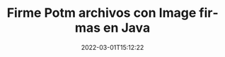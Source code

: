 ---
############################# Static ############################
layout: "auto-gen-signature"
date: 2022-03-01T15:12:22
draft: false
operation: Sign
signaturetype: Image
fileformat: Potm
productName: Java
lang: es
productCode: java
otherformats: pdf doc docx docm dot dotm dotx odt ott rtf xls xlsx xlsm xlsb csv ods ots xltx xltm ppt pptx pps ppsx odp otp potx potm pptm ppsm png jpg bmp gif tiff svg webp wmf
breadcrumb: Put Image signature on Potm for Java

############################# Head ############################
head_title: "Agregando Image firmas al archivo Potm con Java"
head_description: "Coloque la firma Image en el archivo Potm para Java usando unas pocas líneas de código. Utilice la API de firma de documentos de GroupDocs para firmar docenas de formatos de archivo."

############################# Header ############################
title: "Firme Potm archivos con Image firmas en Java"
description: "Cómo agregar la firma Image con unas pocas líneas de código Java"
bg_image: "https://cms.admin.containerize.com/templates/aspose/App_Themes/V3/images/bg/header1.png"
bg_overlay: false
button:
    enable: true

############################# SubMenu ############################
submenu:
    enable: true

    left:
        img_alt: "GroupDocs.Signature for Java"
        image: "https://cms.admin.containerize.com/templates/groupdocs/images/product-logos/90x90-noborder/groupdocs-signature-java.png"
        product: "GroupDocs.Signature"
        platform: "Java"



############################# About ############################
about:
    enable: true
    title: "Acerca de la API de GroupDocs.Signature for Java"
    content: |
        [GroupDocs.Signature for Java](https://products.groupdocs.com/signature/java/) es una API popular para la firma electrónica de documentos digitales. Están disponibles firmas como textos, imágenes, certificados digitales, códigos de barras, códigos QR, sellos o metadatos. Las firmas se pueden colocar en archivos PDF, documentos de MS Word, libros de trabajo de MS Excel, presentaciones de MS PowerPoint, archivos de Adobe Photoshop y varios formatos de imagen. Los clientes pueden firmar su documento y actualizar, buscar, verificar, eliminar o obtener una vista previa de las firmas electrónicas que se colocaron en esos documentos. Además, se proporcionan muchas capacidades para la personalización de firmas.
    

############################# Steps ############################
steps:
    enable: true
    title_left: "Pasos para firmar Potm con Image en Java"
    content_left: |
        [GroupDocs.Signature for Java](https://products.groupdocs.com/signature/java/) proporciona la capacidad de firmar documentos Potm con Image firmas de forma rápida y sencilla.
        
        * Cree una instancia de la clase Signature que proporcione el archivo Potm que se supone que debe firmar como ruta o flujo de memoria
        * Cree una instancia de la clase SignOptions y configure todos los datos solicitados.
        * Invoque el método Signature.Sign() pasando la salida Potm archivo o flujo de memoria

    title_right: "System Requirements"
    content_right: |
        La firma de documentos con GroupDocs.Signature for Java se puede realizar en unos pocos pasos simples. Nuestras API son compatibles con todas las principales plataformas y sistemas operativos. Antes de ejecutar el código a continuación, asegúrese de tener instalados los siguientes requisitos previos en su sistema.

        * Sistemas operativos: Microsoft Windows, Linux, Mac OS
        * Entornos de desarrollo: NetBeans, Intellij IDEA, Eclipse, etc.
        * Java runtime: J2SE 6.0 and above
        * Obtén el último GroupDocs.Signature for Java de [Maven](https://repository.groupdocs.com/webapp/#/artifacts/browse/tree/General/repo/com/groupdocs/groupdocs-signature)
         
    code: |
        ```java    
                
        // Set up input Potm file
        String filePath = "input.potm";
        // Set up output file
        String outputFilePath = "output.potm";
        // Provide image file
        String imageFilePath = "image.png";

        // Instantiate Signature for input file
        Signature signature = new Signature(filePath);

        //Provide sign options
        ImageSignOptions options = new ImageSignOptions(imageFilePath);

        // set signature position
        options.setLeft(50);
        options.setTop(200);

        // sign Potm document
        SignResult result = signature.sign(outputFilePath, options);
        ```

############################# Demos ############################
demos:
    enable: true
    title: "Firma de Potm documentos con Image Live Demo"
    content: |
       Firme el archivo Potm con varias firmas ahora mismo visitando el sitio web de [GroupDocs.Signature App](https://products.groupdocs.app/signature/family). Demostración en línea gratuita esperándote.          

############################# More Formats ############################
more_formats:
    enable: true
    title: "Otras firmas Image admitidas para Java"
    content: |
        "También puede firmar Potm con otros tipos de firma. Consulte la lista a continuación."
    format: 
       
       
back_to_top:
    enable: true
---